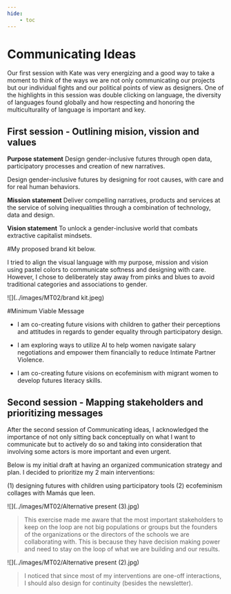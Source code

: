 ```yaml
---
hide:
    - toc
---
```


# Communicating Ideas

Our first session with Kate was very energizing and a good way to take a moment to think of the ways we are not only communicating our projects but our individual fights and our political points of view as designers. One of the highlights in this session was double clicking on language, the diversity of languages found globally and how respecting and honoring the multiculturality of language is important and key.

## First session - Outlining mision, vission and values

**Purpose statement**
Design gender-inclusive futures through open data, participatory processes and creation of new narratives.

Design gender-inclusive futures by designing for root causes, with care and for real human behaviors.

**Mission statement**
Deliver compelling narratives, products and services at the service of solving inequalities through a combination of technology, data and design.

**Vision statement**
To unlock a gender-inclusive world that combats extractive capitalist mindsets.

#My proposed brand kit below.

I tried to align the visual language with my purpose, mission and vision using pastel colors to communicate softness and designing with care. However, I chose to deliberately stay away from pinks and blues to avoid traditional categories and associations to gender.

![](../images/MT02/brand kit.jpeg)

#Minimum Viable Message

- I am co-creating future visions with children to gather their perceptions and attitudes in regards to gender equality through participatory design.

- I am exploring ways to utilize AI to help women navigate salary negotiations and empower them financially to reduce Intimate Partner Violence.

- I am co-creating future visions on ecofeminism with migrant women to develop futures literacy skills.

## Second session - Mapping stakeholders and prioritizing messages
After the second session of Communicating ideas, I acknowledged the importance of not only sitting back conceptually on what I want to communicate but to actively do so and taking into consideration that involving some actors is more important and even urgent.

Below is my initial draft at having an organized communication strategy and plan. I decided to prioritize my 2 main interventions:

(1) designing futures with children using participatory tools
(2) ecofeminism collages with Mamás que leen.

![](../images/MT02/Alternative present (3).jpg)
> This exercise made me aware that the most important stakeholders to keep on the loop are not big populations or groups but the founders of the organizations or the directors of the schools we are collaborating with. This is because they have decision making power and need to stay on the loop of what we are building and our results.

![](../images/MT02/Alternative present (2).jpg)
> I noticed that since most of my interventions are one-off interactions, I should also design for continuity (besides the newsletter).
